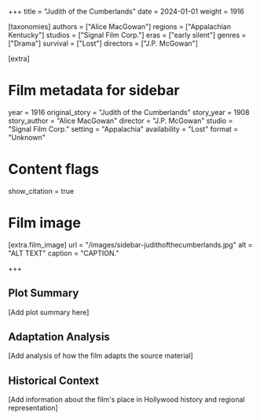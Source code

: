 +++
title = "Judith of the Cumberlands"
date = 2024-01-01
weight = 1916

[taxonomies]
authors = ["Alice MacGowan"]
regions = ["Appalachian Kentucky"]
studios = ["Signal Film Corp."]
eras = ["early silent"]
genres = ["Drama"]
survival = ["Lost"]
directors = ["J.P. McGowan"]

[extra]
# Film metadata for sidebar
year = 1916
original_story = "Judith of the Cumberlands"
story_year = 1908
story_author = "Alice MacGowan"
director = "J.P. McGowan"
studio = "Signal Film Corp."
setting = "Appalachia"
availability = "Lost"
format = "Unknown"

# Content flags
show_citation = true
# Film image
[extra.film_image]
url = "/images/sidebar-judithofthecumberlands.jpg"
alt = "ALT TEXT"
caption = "CAPTION."

+++

## Plot Summary

[Add plot summary here]

## Adaptation Analysis

[Add analysis of how the film adapts the source material]

## Historical Context

[Add information about the film's place in Hollywood history and regional representation]


